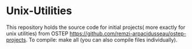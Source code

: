 # Unix-Utilities
This repository holds the source code for initial projects( more exactly for unix utilities) from OSTEP https://github.com/remzi-arpacidusseau/ostep-projects.
To compile: make all (you can also compile files individually).

